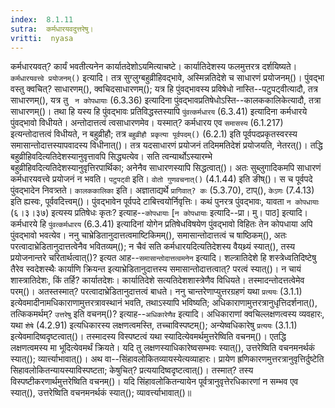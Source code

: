 ```yaml
---
index:  8.1.11
sutra:  कर्मधारयवदुत्तरेषु।
vritti:  nyasa
---
```


कर्मधारयवत्? कार्यं भवतीत्यनेन कार्यातदेशोऽयमित्याचष्टे। कार्यातिदेशस्य फलमुत्तरत्र दर्शयिष्यते। `कर्मधारयवत्त्वे प्रयोजनम्()` इत्यादि। तत्र सुग्लुग्बहुव्रीहिवद्भावे, अस्मिन्नतिदेशे च साधारणं प्रयोजनम्()। पुंवद्भा वस्तु क्वचित्? साधारणम्(), क्वचिदसाधारणम्(); यत्र हि पुंवद्भावस्य प्रविषेधो नास्ति--पटुपट्वीत्यादौ, तत्र साधारणम्(), यत्र तु ` न कोपधायाः` (6.3.36) इत्यादिना पुंवद्भावप्रतिषेधोऽस्ति--कालककालिकेत्यादौ, तत्रा साधारणम्()। तथा हि यस्य हि पुंवद्भावः प्रतिविद्धस्तस्यापि `पुंवत्कर्मधारय` (6.3.41) इत्यादिना कर्मधारये पुंवद्भावो विधीयते। अन्तोदात्तत्वं त्वसाधारणमेव। यस्मात्? कर्मधारय एव `समासस्य` (6.1.217) इत्यन्तोदात्तत्वं विधीयते, न बहुव्रीहौ; तत्र `बहुव्रीहौ प्रकृत्या पूर्वपदम्()` (6.2.1) इति पूर्वपदप्रकृतस्वरस्य समासान्तोदात्तस्यापवादस्य विधीनात्()। तत्र यदसाधारणं प्रयोजनं तदिममतिदेशं प्रयोजयति, नेतरत्()। तद्धि बहुव्रीहिवदित्यतिदेशस्यानुवृत्तावपि सिद्ध्यत्येव। सति त्वन्यार्थोऽस्यारम्भे बहुव्रीहिवदित्यतिदेशस्यानुवृत्तिरपार्थिका; अनेनैव साधारणस्यापि सिद्धत्वात्()। अतः सुब्लुगादिकमपि साधारणं कर्मधारयवत्त्वे प्रयोजनं न भवति। `पटुपट्वी` इति। `वोतो गुणवचनात्()` (4.1.44) इति ङीष्()। स च पूर्वपदे पुंवद्भादेन निवत्र्तते। `कालककालिका` इति। अज्ञाताद्यर्थे `प्रागिवात्? कः` (5.3.70), टाप्(), `केऽणः` (7.4.13) इति ह्यस्वः, पूर्ववदित्त्वम्()। पुंवद्भावेन पूर्वपदे टाबित्त्वयोर्निवृत्तिः। कथं पुनरत्र पुंवद्भावः, यावता `न कोपधायाः` (६।३।३७) इत्यस्य प्रतिषेधः कृतः? इत्याह--`कोपधायाः` [`न कोपधायाः` इत्यादि--प्रा। मु। पाठ] इत्यादि। कर्मधारये हि `पुंवत्कर्मधारय` (6.3.41) इत्यादिनां योगेन प्रतिषेधविषयेण पुंवद्भावो विहितः तेन कोपधाया अपि पुंवद्भावो भवत्येव। 
ननु चाभ्रेडितानुदात्तत्वमाष्टिकिमम्(), समासान्तोदात्तत्वं च षाष्ठिकम्(), अतः परत्वादाभ्रेडितानुदात्तत्वेनैव भवितव्यम्(); न चैवं सति कर्मधारयदित्यतिदेशस्य वैयथ्र्यं स्यात्(), तस्य प्रयोजनान्तरे चरितार्थत्वात्()? इत्यत आह--`समासान्तोदात्तत्वमनेन` इत्यादि। शल्त्रातिदेशे हि शस्त्रेध्वतिदिष्टेषु तैरेव स्वदेशस्थैः कार्याणि क्रियन्त इत्याभ्रेडितानुदात्तस्य समासान्तोदात्तत्वात्? परत्वं स्यात्()। न चायं शास्त्रातिदेशः, किं तर्हि? कार्यातदेशः। कार्यातिदेशे सत्यतिदेशशास्त्रेणैव विधियते। तस्मादन्तोदत्तत्वेमेव परम्()। अतस्तस्मात्? परत्वादाभ्रेडितानुदात्तत्वं बाधते। 
ननु चान्तरेणाप्युत्तरग्रहणं यथा `प्रत्ययः` (3.1.1) इत्येवमादीनामधिकाराणामुत्तरत्रावस्थानं भवति, तथाऽस्यापि भविष्यति; अधिकाराणामुत्तरत्रानुधृत्तिदर्शनात्(), तत्किकमर्थम्? `उत्तरेषु` इति वचनम्()? इत्याह--`अधिकारेणैव` इत्यादि। अधिकाराणां क्वचिल्लक्षणत्वस्य व्यवहारः, यथा `शेषे` (4.2.91) इत्यधिकारस्य लक्षणत्वमस्ति, तच्चाविस्पष्टम्(); अन्येष्वधिकारेषु `प्रत्ययः` (3.1.1) इत्येवमादिष्वदृष्टत्वात्()। तस्मादस्य विस्पष्टत्वं यथा स्यादित्येवमर्थमुत्तरेष्विति वचनम्()। एतद्धि लक्षणत्वमस्य मा भूदित्येवमर्थं क्रियते। यदि तु लक्षणस्याधिकारेष्वसम्भवः स्यात्(), उत्तरेष्विति वचनमनर्थकं स्यात्(); व्यार्त्त्याभावात्()। अथ वा--सिंहावलोकितव्यायस्येत्यव्याहारः। प्रायेण ह्रणिकारणमुत्तरत्रानुवृत्तिर्दुष्टेति सिहावलोकितन्यायस्याविस्पष्टता; केषुचित्? प्रत्ययादिष्वदृष्टत्वात्()। तस्मात्? तस्य विस्पष्टीकरणार्थमुत्तरेष्विति वचनम्()। यदि सिंहावलोकितन्यायेन पूर्वत्रानुवृत्तेरधिकारणां न सम्भव एव स्यात्(), उत्तरेष्विति वचनमनर्थकं स्यात्(); व्यावर्त्त्याभावात्()॥
